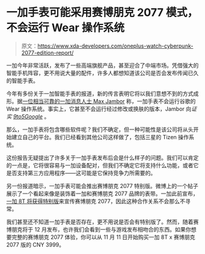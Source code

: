 # 一加手表可能采用赛博朋克 2077 模式，不会运行 Wear 操作系统

> 原文：<https://www.xda-developers.com/oneplus-watch-cyberpunk-2077-edition-report/>

一加今年非常活跃，发布了一些高端旗舰产品，甚至迎合了中端市场。凭借强大的智能手机阵容，更不用说大量的配件，许多人都想知道该公司是否会发布传闻已久的智能手表。

今年有多份关于一加智能手表的报道，新的传言表明它将以我们意想不到的方式成形。据[一位相当可靠的一加消息人士 Max Jambor](https://twitter.com/MaxJmb/status/1325084853696663555?s=19) 称，一加手表不会运行谷歌的 Wear 操作系统。事实上，它甚至不会运行经过修改或换肤的版本，Jambor 向*证实 [9to5Google](https://9to5google.com/2020/11/07/oneplus-watch-wear-os-report/)* 。

那么，一加手表将包含哪些软件呢？我们不确定，但一种可能性是该公司将从头开始建立自己的平台。我们已经看到其他公司这样做了，包括三星的 Tizen 操作系统。

这份报告无疑提出了许多关于一加手表发布后会是什么样子的问题。我们可以肯定的一点是，它将很容易与一加设备配对，但我们不确定它将支持什么功能，或者它是否支持第三方应用程序——这可能是它保持竞争力所需要的。

另一份报道暗示，一加手表可能会推出赛博朋克 2077 特别版。微博上的一个帖子展示了一个看起来像是装饰着一加和赛博朋克 2077 品牌的表带。一加此前宣布，[一加 8T 将获得特别版](https://www.xda-developers.com/oneplus-8t-x-cyberpunk-2077-edition-presentsradical-design/)来宣传赛博朋克 2077，因此这种合作关系不会那么不寻常。

我们甚至还不知道一加手表是否存在，更不用说是否会有特别版了。然而，随着赛博朋克将于 12 月发布，也许我们会看到一些与游戏发布相吻合的东西。如果你想要完整的赛博朋克 2077 体验，你可以从 11 月 11 日开始购买一加 8T x 赛博朋克 2077 版的 CNY 3999。